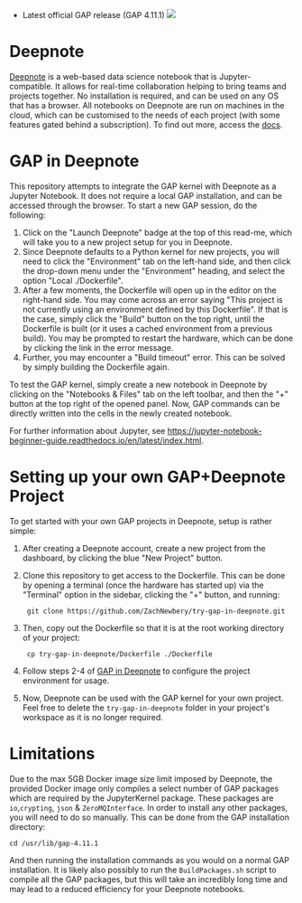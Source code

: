 - Latest official GAP release (GAP 4.11.1) [<img src="https://deepnote.com/buttons/launch-in-deepnote-white-small.svg">](https://deepnote.com/launch?url=https%3A%2F%2Fgithub.com%2FZachNewbery%2Ftry-gap-in-deepnote)
# Deepnote
[Deepnote](https://deepnote.com/) is a web-based data science notebook that is Jupyter-compatible. It allows for real-time collaboration helping to bring teams and projects together. No installation is required, and can be used on any OS that has a browser. All notebooks on Deepnote are run on machines in the cloud, which can be customised to the needs of each project (with some features gated behind a subscription). To find out more, access the [docs](https://docs.deepnote.com).

# GAP in Deepnote
This repository attempts to integrate the GAP kernel with Deepnote as a Jupyter Notebook. It does not require a local GAP installation, and can be accessed through the browser. To start a new GAP session, do the following:
1. Click on the "Launch Deepnote" badge at the top of this read-me, which will take you to a new project setup for you in Deepnote.
2. Since Deepnote defaults to a Python kernel for new projects, you will need to click the "Environment" tab on the left-hand side, and then click the drop-down menu under the "Environment" heading, and select the option "Local ./Dockerfile".
3. After a few moments, the Dockerfile will open up in the editor on the right-hand side. You may come across an error saying "This project is not currently using an environment defined by this Dockerfile". If that is the case, simply click the "Build" button on the top right, until the Dockerfile is built (or it uses a cached environment from a previous build). You may be prompted to restart the hardware, which can be done by clicking the link in the error message.
4. Further, you may encounter a "Build timeout" error. This can be solved by simply building the Dockerfile again.

To test the GAP kernel, simply create a new notebook in Deepnote by clicking on the "Notebooks & Files" tab on the left toolbar, and then the "+" button at the top right of the opened panel. Now, GAP commands can be directly written into the cells in the newly created notebook.

For further information about Jupyter, see https://jupyter-notebook-beginner-guide.readthedocs.io/en/latest/index.html.

# Setting up your own GAP+Deepnote Project
To get started with your own GAP projects in Deepnote, setup is rather simple:
1. After creating a Deepnote account, create a new project from the dashboard, by clicking the blue "New Project" button.
2. Clone this repository to get access to the Dockerfile. This can be done by opening a terminal (once the hardware has started up) via the "Terminal" option in the sidebar, clicking the "+" button, and running:

        git clone https://github.com/ZachNewbery/try-gap-in-deepnote.git

3. Then, copy out the Dockerfile so that it is at the root working directory of your project:

        cp try-gap-in-deepnote/Dockerfile ./Dockerfile
      
4. Follow steps 2-4 of [GAP in Deepnote](#gap-in-deepnote) to configure the project environment for usage.
5. Now, Deepnote can be used with the GAP kernel for your own project. Feel free to delete the `try-gap-in-deepnote` folder in your project's workspace as it is no longer required.

# Limitations
Due to the max 5GB Docker image size limit imposed by Deepnote, the provided Docker image only compiles a select number of GAP packages which are required by the JupyterKernel package. These packages are `io`,`crypting`, `json` & `ZeroMQInterface`. In order to install any other packages, you will need to do so manually. This can be done from the GAP installation directory:

    cd /usr/lib/gap-4.11.1
    
And then running the installation commands as you would on a normal GAP installation. It is likely also possibly to run the `BuildPackages.sh` script to compile all the GAP packages, but this will take an incredibly long time and may lead to a reduced efficiency for your Deepnote notebooks.
